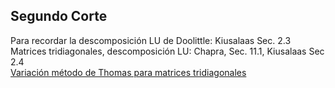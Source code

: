 ## Segundo Corte

Para recordar la descomposición LU de Doolittle: Kiusalaas  Sec. 2.3  
Matrices tridiagonales, descomposición LU: Chapra, Sec. 11.1, Kiusalaas Sec 2.4  
[Variación método de Thomas para matrices tridiagonales](https://en.wikipedia.org/wiki/Tridiagonal_matrix_algorithm)
